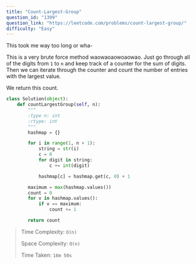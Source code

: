 ```yaml
---
title: "Count-Largest-Group"
question_id: "1399"
question_link: "https://leetcode.com/problems/count-largest-group/"
difficulty: "Easy"
---
```


This took me way too long or wha-

This is a very brute force method waowaoaowoaowao. 
Just go through all of the digits from `1` to `n` and keep track of a counter for the sum of digits.
Then we can iterate through the counter and count the number of entries with the largest value.

We return this count.

```python
class Solution(object):
    def countLargestGroup(self, n):
        """
        :type n: int
        :rtype: int
        """
        hashmap = {}

        for i in range(1, n + 1):
            string = str(i)
            c = 0
            for digit in string:
                c += int(digit)

            hashmap[c] = hashmap.get(c, 0) + 1

        maximum = max(hashmap.values())
        count = 0
        for v in hashmap.values():
            if v == maximum:
                count += 1

        return count
```

> Time Complexity: `O(n)`
>
> Space Complexity: `O(n)`
>
> Time Taken: `16m 50s`
